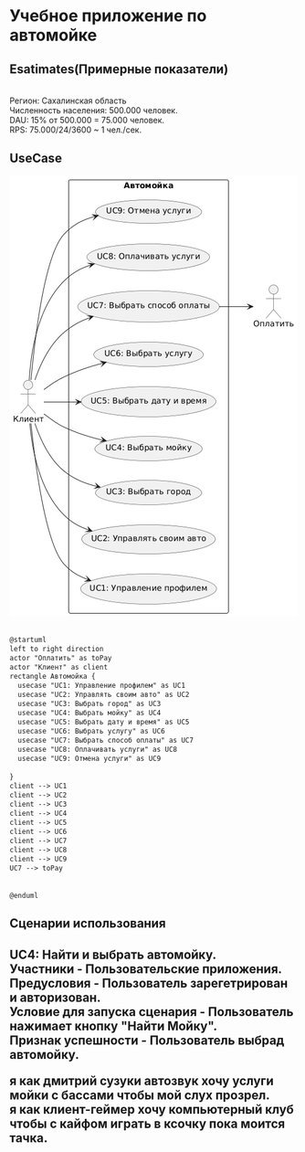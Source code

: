 <h1>Учебное приложение по автомойке</h1>

<h2>Esatimates(Примерные показатели)</h2> <br>
Регион: Сахалинская область <br>
Численность населения: 500.000 человек. <br>
DAU: 15% от 500.000 = 75.000 человек. <br>
RPS: 75.000/24/3600 ~ 1 чел./сек. <br>

<h2>UseCase</h2>

![schema](UseCase.png)

```plantuml

@startuml
left to right direction
actor "Оплатить" as toPay
actor "Клиент" as client
rectangle Автомойка {
  usecase "UC1: Управление профилем" as UC1
  usecase "UC2: Управлять своим авто" as UC2
  usecase "UC3: Выбрать город" as UC3
  usecase "UC4: Выбрать мойку" as UC4
  usecase "UC5: Выбрать дату и время" as UC5
  usecase "UC6: Выбрать услугу" as UC6
  usecase "UC7: Выбрать способ оплаты" as UC7
  usecase "UC8: Оплачивать услуги" as UC8
  usecase "UC9: Отмена услуги" as UC9

}
client --> UC1
client --> UC2
client --> UC3
client --> UC4
client --> UC5
client --> UC6
client --> UC7
client --> UC8
client --> UC9
UC7 --> toPay


@enduml

```
<h2>Сценарии использования<h2> 
  
UC4: Найти и выбрать автомойку.<br>
Участники - Пользовательские приложения. <br>
Предусловия - Пользователь зарегетрирован и авторизован. <br>
Условие для запуска сценария - Пользователь нажимает кнопку "Найти Мойку".<br>
Признак успешности - Пользователь выбрад автомойку.<br>

я как дмитрий сузуки автозвук хочу услуги мойки с бассами чтобы мой слух прозрел. <br>
я как клиент-геймер хочу компьютерный клуб чтобы с кайфом играть в ксочку пока моится тачка. <br>
 

